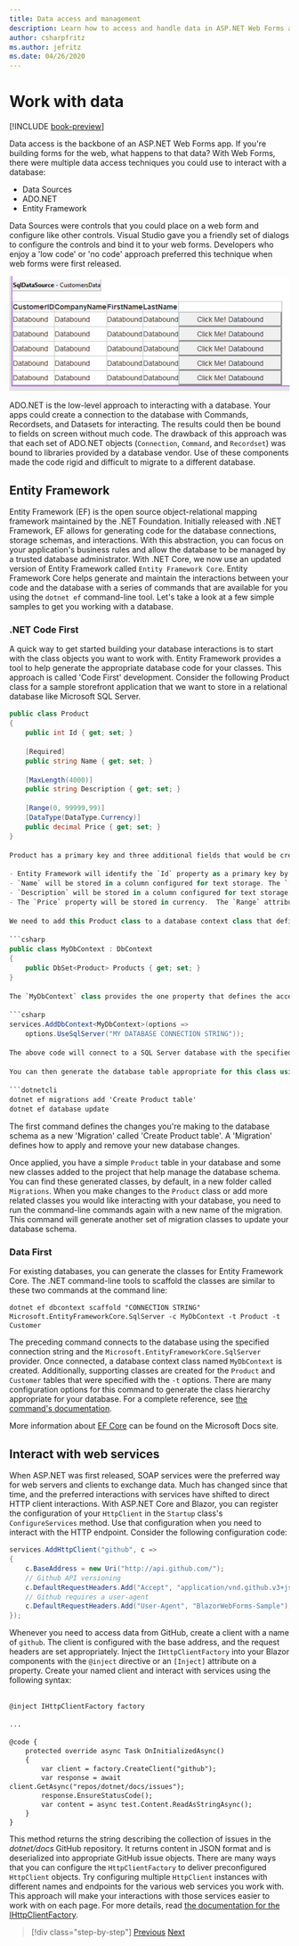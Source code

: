 ```yaml
---
title: Data access and management
description: Learn how to access and handle data in ASP.NET Web Forms and Blazor.
author: csharpfritz    
ms.author: jefritz
ms.date: 04/26/2020
---
```


# Work with data

[!INCLUDE [book-preview](../../../includes/book-preview.md)]

Data access is the backbone of an ASP.NET Web Forms app. If you're building forms for the web, what happens to that data? With Web Forms, there were multiple data access techniques you could use to interact with a database:

- Data Sources
- ADO.NET
- Entity Framework

Data Sources were controls that you could place on a web form and configure like other controls. Visual Studio gave you a friendly set of dialogs to configure the controls and bind it to your web forms.  Developers who enjoy a 'low code' or 'no code' approach preferred this technique when web forms were first released.

![Data Sources](media/data/datasources.png)

ADO.NET is the low-level approach to interacting with a database. Your apps could create a connection to the database with Commands, Recordsets, and Datasets for interacting. The results could then be bound to fields on screen without much code. The drawback of this approach was that each set of ADO.NET objects (`Connection`, `Command`, and `Recordset`) was bound to libraries provided by a database vendor. Use of these components made the code rigid and difficult to migrate to a different database.

## Entity Framework

Entity Framework (EF) is the open source object-relational mapping framework maintained by the .NET Foundation.  Initially released with .NET Framework, EF allows for generating code for the database connections, storage schemas, and interactions.  With this abstraction, you can focus on your application's business rules and allow the database to be managed by a trusted database administrator.  With .NET Core, we now use an updated version of Entity Framework called `Entity Framework Core`.  Entity Framework Core helps generate and maintain the interactions between your code and the database with a series of commands that are available for you using the `dotnet ef` command-line tool.  Let's take a look at a few simple samples to get you working with a database.

### .NET Code First

A quick way to get started building your database interactions is to start with the class objects you want to work with. Entity Framework provides a tool to help generate the appropriate database code for your classes.  This approach is called 'Code First' development.  Consider the following Product class for a sample storefront application that we want to store in a relational database like Microsoft SQL Server.

```csharp
public class Product
{
    public int Id { get; set; }

    [Required]
    public string Name { get; set; }

    [MaxLength(4000)]
    public string Description { get; set; }

    [Range(0, 99999,99)]
    [DataType(DataType.Currency)]
    public decimal Price { get; set; }
}

Product has a primary key and three additional fields that would be created in our database:  

- Entity Framework will identify the `Id` property as a primary key by convention.
- `Name` will be stored in a column configured for text storage. The `[Required]` attribute decorating this property will add a `not null` constraint to help enforce this declared behavior of the property.
- `Description` will be stored in a column configured for text storage, and have a maximum length configured of 4000 characters as dictated by the `MaxLength` attribute.  The database schema will be configured with a column named `MaxLength` using datatype `varchar(4000)`.
- The `Price` property will be stored in currency.  The `Range` attribute will generate appropriate constraints to prevent data storage outside of the minimum and maximum values declared

We need to add this Product class to a database context class that defines the connection and translation operations with our database.

```csharp
public class MyDbContext : DbContext
{
    public DbSet<Product> Products { get; set; }
}

The `MyDbContext` class provides the one property that defines the access and translation for the `Product` class.  Your application configures this class for interaction with the database using the following entries in the `Startup` class's `ConfigureServices` method:

```csharp
services.AddDbContext<MyDbContext>(options =>
    options.UseSqlServer("MY DATABASE CONNECTION STRING"));

The above code will connect to a SQL Server database with the specified connection string.  You can place the connection string in your *appsettings.json* file, environment variables, or other configuration storage locations and replace this embedded string appropriately.

You can then generate the database table appropriate for this class using the following commands:

```dotnetcli
dotnet ef migrations add 'Create Product table'
dotnet ef database update
```

The first command defines the changes you're making to the database schema as a new 'Migration' called 'Create Product table'.  A 'Migration' defines how to apply and remove your new database changes.

Once applied, you have a simple `Product` table in your database and some new classes added to the project that help manage the database schema.  You can find these generated classes, by default, in a new folder called `Migrations`.  When you make changes to the `Product` class or add more related classes you would like interacting with your database, you need to run the command-line commands again with a new name of the migration.  This command will generate another set of migration classes to update your database schema.

### Data First

For existing databases, you can generate the classes for Entity Framework Core.  The .NET command-line tools to scaffold the classes are similar to these two commands at the command line:

```dotnetcli
dotnet ef dbcontext scaffold "CONNECTION STRING" Microsoft.EntityFrameworkCore.SqlServer -c MyDbContext -t Product -t Customer
```

The preceding command connects to the database using the specified connection string and the `Microsoft.EntityFrameworkCore.SqlServer` provider. Once connected, a database context class named `MyDbContext` is created. Additionally, supporting classes are created for the `Product` and `Customer` tables that were specified with the `-t` options. There are many configuration options for this command to generate the class hierarchy appropriate for your database. For a complete reference, see [the command's documentation](/ef/core/miscellaneous/cli/dotnet#dotnet-ef-dbcontext-scaffold).

More information about [EF Core](/ef/core/) can be found on the Microsoft Docs site.

## Interact with web services

When ASP.NET was first released, SOAP services were the preferred way for web servers and clients to exchange data. Much has changed since that time, and the preferred interactions with services have shifted to direct HTTP client interactions. With ASP.NET Core and Blazor, you can register the configuration of your `HttpClient` in the `Startup` class's `ConfigureServices` method. Use that configuration when you need to interact with the HTTP endpoint. Consider the following configuration code:

```csharp
services.AddHttpClient("github", c =>
{
    c.BaseAddress = new Uri("http://api.github.com/");
    // Github API versioning
    c.DefaultRequestHeaders.Add("Accept", "application/vnd.github.v3+json");
    // Github requires a user-agent
    c.DefaultRequestHeaders.Add("User-Agent", "BlazorWebForms-Sample");
});
```

Whenever you need to access data from GitHub, create a client with a name of `github`. The client is configured with the base address, and the request headers are set appropriately. Inject the `IHttpClientFactory` into your Blazor components with the `@inject` directive or an `[Inject]` attribute on a property. Create your named client and interact with services using the following syntax:

```razor

@inject IHttpClientFactory factory

...

@code {
    protected override async Task OnInitializedAsync()
    {
        var client = factory.CreateClient("github");
        var response = await client.GetAsync("repos/dotnet/docs/issues");
        response.EnsureStatusCode();
        var content = async test.Content.ReadAsStringAsync();
    }
}
```

This method returns the string describing the collection of issues in the *dotnet/docs* GitHub repository. It returns content in JSON format and is deserialized into appropriate GitHub issue objects. There are many ways that you can configure the `HttpClientFactory` to deliver preconfigured `HttpClient` objects. Try configuring multiple `HttpClient` instances with different names and endpoints for the various web services you work with. This approach will make your interactions with those services easier to work with on each page. For more details, read [the documentation for the IHttpClientFactory](/aspnet/core/fundamentals/http-requests).

>[!div class="step-by-step"]
>[Previous](forms-validation.md)
>[Next](middleware.md)
